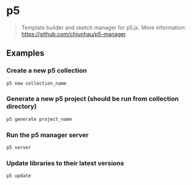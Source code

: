 # p5

> Template builder and sketch manager for p5.js. More information: <https://github.com/chiunhau/p5-manager>.

## Examples

### Create a new p5 collection

```bash
p5 new collection_name
```

### Generate a new p5 project (should be run from collection directory)

```bash
p5 generate project_name
```

### Run the p5 manager server

```bash
p5 server
```

### Update libraries to their latest versions

```bash
p5 update
```
